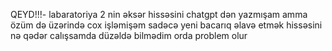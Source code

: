 QEYD!!!- labaratoriya 2 nin əksər hissəsini chatgpt dən yazmışam amma özüm də üzərində cox işləmişəm sadəcə yeni bacarıq əlavə etmək hissəsini nə qədər calışsamda düzəldə bilmədim orda problem olur
